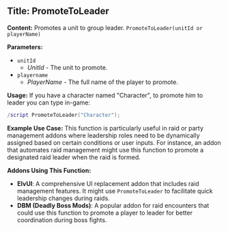 ## Title: PromoteToLeader

**Content:**
Promotes a unit to group leader.
`PromoteToLeader(unitId or playerName)`

**Parameters:**
- `unitId`
  - *UnitId* - The unit to promote.
- `playername`
  - *PlayerName* - The full name of the player to promote.

**Usage:**
If you have a character named "Character", to promote him to leader you can type in-game:
```lua
/script PromoteToLeader("Character");
```

**Example Use Case:**
This function is particularly useful in raid or party management addons where leadership roles need to be dynamically assigned based on certain conditions or user inputs. For instance, an addon that automates raid management might use this function to promote a designated raid leader when the raid is formed.

**Addons Using This Function:**
- **ElvUI**: A comprehensive UI replacement addon that includes raid management features. It might use `PromoteToLeader` to facilitate quick leadership changes during raids.
- **DBM (Deadly Boss Mods)**: A popular addon for raid encounters that could use this function to promote a player to leader for better coordination during boss fights.